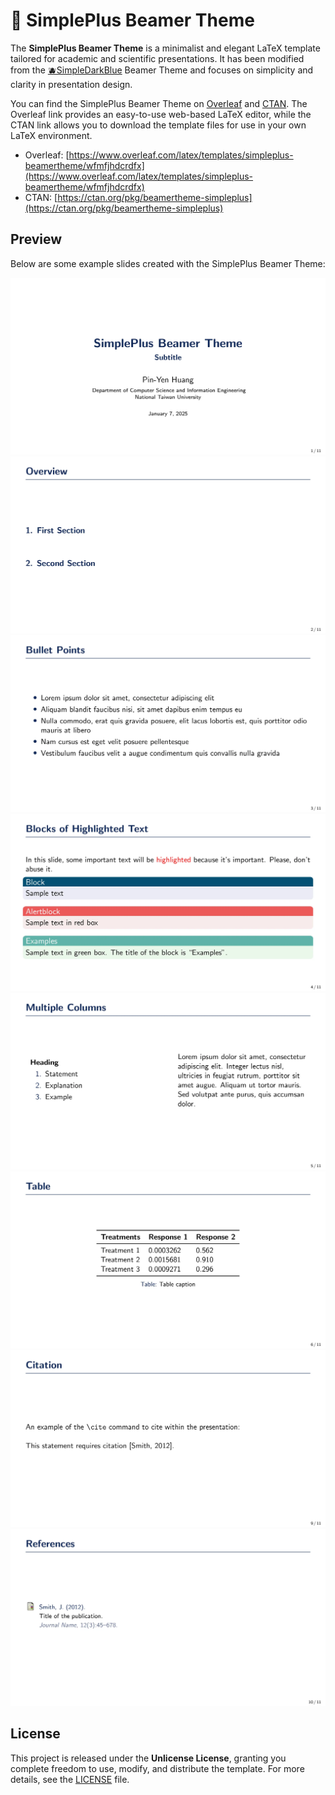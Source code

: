 # 🍃 SimplePlus Beamer Theme

The **SimplePlus Beamer Theme** is a minimalist and elegant LaTeX template tailored for academic and scientific presentations. It has been modified from the [🫐SimpleDarkBlue](https://github.com/pm25/SimpleDarkBlue-BeamerTheme) Beamer Theme and focuses on simplicity and clarity in presentation design.

You can find the SimplePlus Beamer Theme on [Overleaf](https://www.overleaf.com/latex/templates/simpleplus-beamertheme/wfmfjhdcrdfx) and [CTAN](https://ctan.org/pkg/beamertheme-simpleplus). The Overleaf link provides an easy-to-use web-based LaTeX editor, while the CTAN link allows you to download the template files for use in your own LaTeX environment.

-   Overleaf: [https://www.overleaf.com/latex/templates/simpleplus-beamertheme/wfmfjhdcrdfx](https://www.overleaf.com/latex/templates/simpleplus-beamertheme/wfmfjhdcrdfx)
-   CTAN: [https://ctan.org/pkg/beamertheme-simpleplus](https://ctan.org/pkg/beamertheme-simpleplus)

## Preview

Below are some example slides created with the SimplePlus Beamer Theme:

![Slide 1](preview/slide-1.webp)
![Slide 2](preview/slide-2.webp)
![Slide 3](preview/slide-3.webp)
![Slide 4](preview/slide-4.webp)
![Slide 5](preview/slide-5.webp)
![Slide 6](preview/slide-6.webp)
![Slide 9](preview/slide-9.webp)
![Slide 10](preview/slide-10.webp)

## License

This project is released under the **Unlicense License**, granting you complete freedom to use, modify, and distribute the template. For more details, see the [LICENSE](./LICENSE) file.
